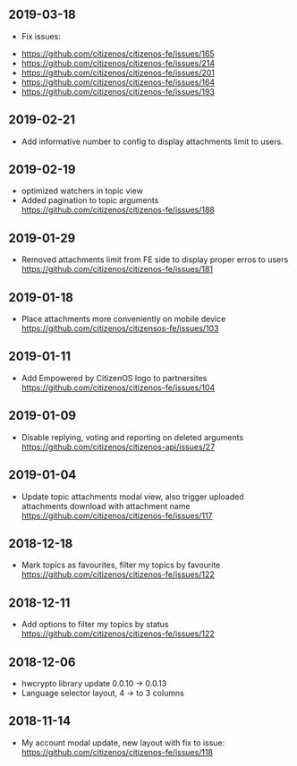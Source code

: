 ## 2019-03-18

* Fix issues: 
 - https://github.com/citizenos/citizenos-fe/issues/165
 - https://github.com/citizenos/citizenos-fe/issues/214
 - https://github.com/citizenos/citizenos-fe/issues/201
 - https://github.com/citizenos/citizenos-fe/issues/164
 - https://github.com/citizenos/citizenos-fe/issues/193
 
## 2019-02-21

* Add informative number to config to display attachments limit to users.

## 2019-02-19

* optimized watchers in topic view
* Added pagination to topic arguments https://github.com/citizenos/citizenos-fe/issues/188

## 2019-01-29

* Removed attachments limit from FE side to display proper erros to users  https://github.com/citizenos/citizenos-fe/issues/181

## 2019-01-18

* Place attachments more conveniently on mobile device https://github.com/citizenos/citizensos-fe/issues/103

## 2019-01-11

* Add Empowered by CitizenOS logo to partnersites https://github.com/citizenos/citizenos-fe/issues/104

## 2019-01-09

* Disable replying, voting and reporting on deleted arguments https://github.com/citizenos/citizenos-api/issues/27

## 2019-01-04

* Update topic attachments modal view, also trigger uploaded attachments download with attachment name https://github.com/citizenos/citizenos-fe/issues/117

## 2018-12-18

* Mark topics as favourites, filter my topics by favourite https://github.com/citizenos/citizenos-fe/issues/122

## 2018-12-11

* Add options to filter my topics by status https://github.com/citizenos/citizenos-fe/issues/122

## 2018-12-06

* hwcrypto library update 0.0.10 -> 0.0.13
* Language selector layout, 4 -> to 3 columns

## 2018-11-14

* My account modal update, new layout with fix to issue: https://github.com/citizenos/citizenos-fe/issues/118
